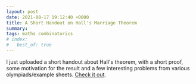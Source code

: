 ```yaml
---
layout: post
date: 2021-08-17 19:12:40 +0000
title: A Short Handout on Hall's Marriage Theorem
summary:
tags: maths combinatorics
# index:
#   best_of: true
---
```



I just uploaded a short handout about Hall's theorem, with a short proof, some motivation for the result and a few interesting problems from various olympiads/example sheets. [Check it out](https://ak2316.user.srcf.net/files/handouts/hall/halls-hallway.pdf).


